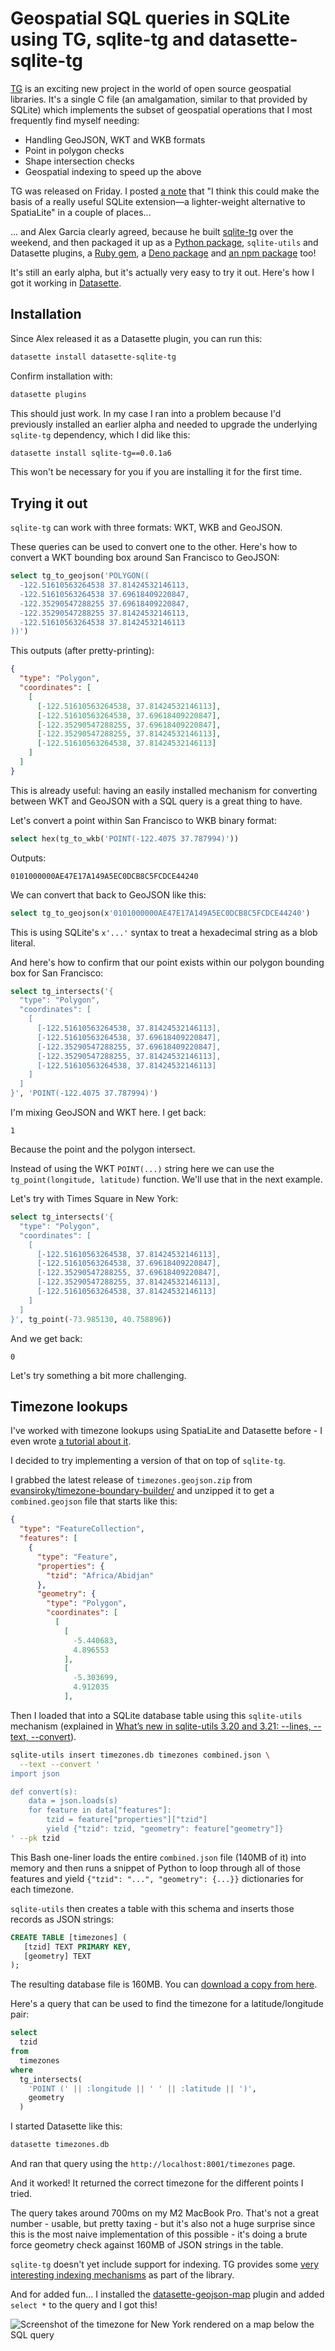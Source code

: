 # Geospatial SQL queries in SQLite using TG, sqlite-tg and datasette-sqlite-tg

[TG](https://github.com/tidwall/tg) is an exciting new project in the world of open source geospatial libraries. It's a single C file (an amalgamation, similar to that provided by SQLite) which implements the subset of geospatial operations that I most frequently find myself needing:

- Handling GeoJSON, WKT and WKB formats
- Point in polygon checks
- Shape intersection checks
- Geospatial indexing to speed up the above

TG was released on Friday. I posted [a note](https://simonwillison.net/2023/Sep/23/tg-polygon-indexing/) that "I think this could make the basis of a really useful SQLite extension—a lighter-weight alternative to SpatiaLite" in a couple of places...

... and Alex Garcia clearly agreed, because he built [sqlite-tg](https://github.com/asg017/sqlite-tg) over the weekend, and then packaged it up as a [Python package](https://pypi.org/project/sqlite-tg/), `sqlite-utils` and Datasette plugins, a [Ruby gem](https://rubygems.org/gems/sqlite-tg), a [Deno package](https://deno.land/x/sqlite_tg) and [an npm package](https://www.npmjs.com/package/sqlite-tg) too!

It's still an early alpha, but it's actually very easy to try it out. Here's how I got it working in [Datasette](https://datasette.io/).

## Installation

Since Alex released it as a Datasette plugin, you can run this:

```bash
datasette install datasette-sqlite-tg
```
Confirm installation with:
```bash
datasette plugins
```
This should just work. In my case I ran into a problem because I'd previously installed an earlier alpha and needed to upgrade the underlying `sqlite-tg` dependency, which I did like this:
```bash
datasette install sqlite-tg==0.0.1a6
```
This won't be necessary for you if you are installing it for the first time.

## Trying it out

`sqlite-tg` can work with three formats: WKT, WKB and GeoJSON.

These queries can be used to convert one to the other. Here's how to convert a WKT bounding box around San Francisco to GeoJSON:

```sql
select tg_to_geojson('POLYGON((
  -122.51610563264538 37.81424532146113,
  -122.51610563264538 37.69618409220847,
  -122.35290547288255 37.69618409220847,
  -122.35290547288255 37.81424532146113,
  -122.51610563264538 37.81424532146113
))')
```
This outputs (after pretty-printing):
```json
{
  "type": "Polygon",
  "coordinates": [
    [
      [-122.51610563264538, 37.81424532146113],
      [-122.51610563264538, 37.69618409220847],
      [-122.35290547288255, 37.69618409220847],
      [-122.35290547288255, 37.81424532146113],
      [-122.51610563264538, 37.81424532146113]
    ]
  ]
}
```
This is already useful: having an easily installed mechanism for converting between WKT and GeoJSON with a SQL query is a great thing to have.

Let's convert a point within San Francisco to WKB binary format:
```sql
select hex(tg_to_wkb('POINT(-122.4075 37.787994)'))
```
Outputs:
```
0101000000AE47E17A149A5EC0DCB8C5FCDCE44240
```
We can convert that back to GeoJSON like this:
```sql
select tg_to_geojson(x'0101000000AE47E17A149A5EC0DCB8C5FCDCE44240')
```
This is using SQLite's `x'...'` syntax to treat a hexadecimal string as a blob literal.

And here's how to confirm that our point exists within our polygon bounding box for San Francisco:
```sql
select tg_intersects('{
  "type": "Polygon",
  "coordinates": [
    [
      [-122.51610563264538, 37.81424532146113],
      [-122.51610563264538, 37.69618409220847],
      [-122.35290547288255, 37.69618409220847],
      [-122.35290547288255, 37.81424532146113],
      [-122.51610563264538, 37.81424532146113]
    ]
  ]
}', 'POINT(-122.4075 37.787994)')
```
I'm mixing GeoJSON and WKT here. I get back:
```
1
```
Because the point and the polygon intersect.

Instead of using the WKT `POINT(...)` string here we can use the `tg_point(longitude, latitude)` function. We'll use that in the next example.

Let's try with Times Square in New York:
```sql
select tg_intersects('{
  "type": "Polygon",
  "coordinates": [
    [
      [-122.51610563264538, 37.81424532146113],
      [-122.51610563264538, 37.69618409220847],
      [-122.35290547288255, 37.69618409220847],
      [-122.35290547288255, 37.81424532146113],
      [-122.51610563264538, 37.81424532146113]
    ]
  ]
}', tg_point(-73.985130, 40.758896))
```
And we get back:
```
0
```

Let's try something a bit more challenging.

## Timezone lookups

I've worked with timezone lookups using SpatiaLite and Datasette before - I even wrote [a tutorial about it](https://datasette.io/tutorials/spatialite).

I decided to try implementing a version of that on top of `sqlite-tg`.

I grabbed the latest release of `timezones.geojson.zip` from [evansiroky/timezone-boundary-builder/](https://github.com/evansiroky/timezone-boundary-builder/releases) and unzipped it to get a `combined.geojson` file that starts like this:

```json
{
  "type": "FeatureCollection",
  "features": [
    {
      "type": "Feature",
      "properties": {
        "tzid": "Africa/Abidjan"
      },
      "geometry": {
        "type": "Polygon",
        "coordinates": [
          [
            [
              -5.440683,
              4.896553
            ],
            [
              -5.303699,
              4.912035
            ],
```
Then I loaded that into a SQLite database table using this `sqlite-utils` mechanism (explained in [What’s new in sqlite-utils 3.20 and 3.21: --lines, --text, --convert](https://simonwillison.net/2022/Jan/11/sqlite-utils/)).

```bash
sqlite-utils insert timezones.db timezones combined.json \
  --text --convert '
import json

def convert(s):
    data = json.loads(s)
    for feature in data["features"]:
        tzid = feature["properties"]["tzid"]
        yield {"tzid": tzid, "geometry": feature["geometry"]}
' --pk tzid
```
This Bash one-liner loads the entire `combined.json` file (140MB of it) into memory and then runs a snippet of Python to loop through all of those features and yield `{"tzid": "...", "geometry": {...}}` dictionaries for each timezone.

`sqlite-utils` then creates a table with this schema and inserts those records as JSON strings:

```sql
CREATE TABLE [timezones] (
   [tzid] TEXT PRIMARY KEY,
   [geometry] TEXT
);
```
The resulting database file is 160MB. You can [download a copy from here](https://static.simonwillison.net/static/2023/timezones.db).

Here's a query that can be used to find the timezone for a latitude/longitude pair:

```sql
select
  tzid
from
  timezones
where
  tg_intersects(
    'POINT (' || :longitude || ' ' || :latitude || ')',
    geometry
  )
```
I started Datasette like this:

```bash
datasette timezones.db
```
And ran that query using the `http://localhost:8001/timezones` page.

And it worked! It returned the correct timezone for the different points I tried.

The query takes around 700ms on my M2 MacBook Pro. That's not a great number - usable, but pretty taxing - but it's also not a huge surprise since this is the most naive implementation of this possible - it's doing a brute force geometry check against 160MB of JSON strings in the table.

`sqlite-tg` doesn't yet include support for indexing. TG provides some [very interesting indexing mechanisms](https://github.com/tidwall/tg/blob/main/docs/POLYGON_INDEXING.md) as part of the library.

And for added fun... I installed the [datasette-geojson-map](https://datasette.io/plugins/datasette-geojson-map) plugin and added `select *` to the query and I got this!

![Screenshot of the timezone for New York rendered on a map below the SQL query](https://static.simonwillison.net/static/2023/timezone-new-york.jpg)

